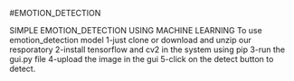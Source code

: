#EMOTION_DETECTION

SIMPLE EMOTION_DETECTION USING MACHINE LEARNING 
To use emotion_detection model 
1-just clone or download and unzip our resporatory
2-install tensorflow and cv2 in the system using pip
3-run the gui.py file
4-upload the image in the gui
5-click on the detect button to detect.
